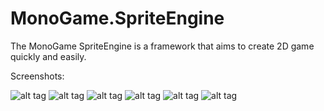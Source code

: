 # MonoGame.SpriteEngine
The MonoGame SpriteEngine is a framework that aims to create 2D game quickly and easily.  

Screenshots:  

![alt tag](https://imgur.com/OnWWPCal.jpg"")
![alt tag](https://imgur.com/YBcav63l.jpg"")
![alt tag](https://imgur.com/GzeyRIFl.jpg"")
![alt tag](https://imgur.com/777ekDAl.jpg"")
![alt tag](https://imgur.com/2kemt4yl.jpg"")
![alt tag](https://imgur.com/OZfKZ1ul.jpg"")



